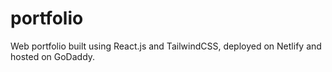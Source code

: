 # portfolio
Web portfolio built using React.js and TailwindCSS, deployed on Netlify and hosted on GoDaddy.

